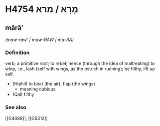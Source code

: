 # H4754 מָרָא / מרא

## mârâʼ

_(maw-raw' | maw-RAW | ma-RA)_

### Definition

verb; a primitive root; to rebel; hence (through the idea of maltreating) to whip, i.e., lash (self with wings, as the ostrich in running); be filthy, lift up self.

- (Hiphil) to beat (the air), flap (the wings)
    - meaning dubious
- (Qal) filthy
### See also

[[G4088]], [[G5312]]

